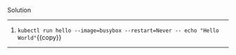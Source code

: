 Solution

---

1. `kubectl run hello --image=busybox --restart=Never -- echo "Hello World"`{{copy}}

---
<br/>
<br/>
